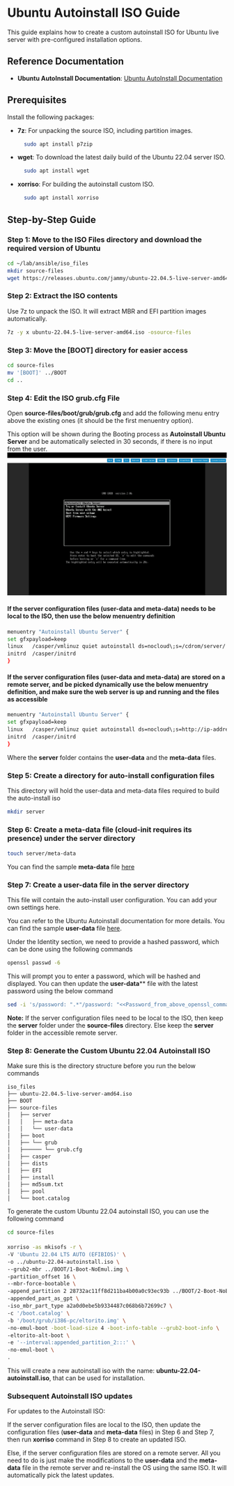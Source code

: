 # Ubuntu Autoinstall ISO Guide

This guide explains how to create a custom autoinstall ISO for Ubuntu live server with pre-configured installation options.

## Reference Documentation

- **Ubuntu AutoInstall Documentation**: [Ubuntu AutoInstall Documentation](https://canonical-subiquity.readthedocs-hosted.com/en/latest/reference/autoinstall-reference.html)

## Prerequisites

Install the following packages:

- **7z**: For unpacking the source ISO, including partition images.

  ```bash
    sudo apt install p7zip
    ```

- **wget**: To download the latest daily build of the Ubuntu 22.04 server ISO.

  ```bash
    sudo apt install wget
    ```

- **xorriso**: For building the autoinstall custom ISO.

  ```bash
    sudo apt install xorriso
    ```

## Step-by-Step Guide

### Step 1: Move to the ISO Files directory and download the required version of Ubuntu

```bash
cd ~/lab/ansible/iso_files
mkdir source-files
wget https://releases.ubuntu.com/jammy/ubuntu-22.04.5-live-server-amd64.iso
```

### Step 2: Extract the ISO contents

Use 7z to unpack the ISO. It will extract MBR and EFI partition images automatically.

```bash
7z -y x ubuntu-22.04.5-live-server-amd64.iso -osource-files
```

### Step 3: Move the [BOOT] directory for easier access

```bash
cd source-files
mv '[BOOT]' ../BOOT
cd ..
```

### Step 4: Edit the ISO grub.cfg File

Open **source-files/boot/grub/grub.cfg** and add the following menu entry above the existing ones (it should be the first menuentry option).

This option will be shown during the Booting process as **Autoinstall Ubuntu Server** and be automatically selected in 30 seconds, if there is no input from the user.
![Booting Menu](../images/os-install/dell/BootMenu.png)

#### If the server configuration files (**user-data** and **meta-data**) needs to be local to the ISO, then use the below menuentry definition

```bash
menuentry "Autoinstall Ubuntu Server" {
set gfxpayload=keep
linux   /casper/vmlinuz quiet autoinstall ds=nocloud\;s=/cdrom/server/  ---
initrd  /casper/initrd
}
```

#### If the server configuration files (**user-data** and **meta-data**) are stored on a remote server, and be picked dynamically use the below menuentry definition, and make sure the web server is up and running and the files as accessible

```bash
menuentry "Autoinstall Ubuntu Server" {
set gfxpayload=keep
linux   /casper/vmlinuz quiet autoinstall ds=nocloud\;s=http://ip-address/path-to-server-folder/  ---
initrd  /casper/initrd
}
```

Where the **server** folder contains the **user-data** and the **meta-data** files.

### Step 5: Create a directory for auto-install configuration files

This directory will hold the user-data and meta-data files required to build the auto-install iso

```bash
mkdir server
```

### Step 6: Create a meta-data file (cloud-init requires its presence) under the server directory

```bash
touch server/meta-data
```

You can find the sample **meta-data** file [here](../ansible/iso_files/server/meta-data)

### Step 7: Create a user-data file in the server directory

This file will contain the auto-install user configuration. You can add your own settings here.

You can refer to the Ubuntu Autoinstall documentation for more details. You can find the sample **user-data** file [here](../ansible/iso_files/server/user-data).

Under the Identity section, we need to provide a hashed password, which can be done using the following commands

```bash
openssl passwd -6
```

This will prompt you to enter a password, which will be hashed and displayed. You can then update the **user-data**** file with the latest password using the below command

```bash
sed -i 's/password: ".*"/password: "<<Password_from_above_openssl_command>>"/' ~/lab/ansible/iso_files/server/user-data
```

**Note:** If the server configuration files need to be local to the ISO, then keep the **server** folder under the **source-files** directory. Else keep the **server** folder in the accessible remote server.

### Step 8: Generate the Custom Ubuntu 22.04 Autoinstall ISO

Make sure this is the directory structure before you run the below commands

```plaintext
iso_files
├── ubuntu-22.04.5-live-server-amd64.iso
├── BOOT
├── source-files
│   ├── server
│   │   ├── meta-data
│   │   └── user-data
│   ├── boot
│   ├── └── grub
│   ├────── └── grub.cfg
│   ├── casper
│   ├── dists
│   ├── EFI
│   ├── install
│   ├── md5sum.txt
│   ├── pool
│   └── boot.catalog
```

To generate the custom Ubuntu 22.04 autoinstall ISO, you can use the following command

```bash
cd source-files

xorriso -as mkisofs -r \
-V 'Ubuntu 22.04 LTS AUTO (EFIBIOS)' \
-o ../ubuntu-22.04-autoinstall.iso \
--grub2-mbr ../BOOT/1-Boot-NoEmul.img \
-partition_offset 16 \
--mbr-force-bootable \
-append_partition 2 28732ac11ff8d211ba4b00a0c93ec93b ../BOOT/2-Boot-NoEmul.img \
-appended_part_as_gpt \
-iso_mbr_part_type a2a0d0ebe5b9334487c068b6b72699c7 \
-c '/boot.catalog' \
-b '/boot/grub/i386-pc/eltorito.img' \
-no-emul-boot -boot-load-size 4 -boot-info-table --grub2-boot-info \
-eltorito-alt-boot \
-e '--interval:appended_partition_2:::' \
-no-emul-boot \
.
```

This will create a new autoinstall iso with the name: **ubuntu-22.04-autoinstall.iso**, that can be used for installation.

### Subsequent Autoinstall ISO updates

For updates to the Autoinstall ISO:

If the server configuration files are local to the ISO, then update the configuration files (**user-data** and **meta-data** files) in Step 6 and Step 7, then run **xorriso** command in Step 8 to create an updated ISO.

Else, if the server configuration files are stored on a remote server. All you need to do is just make the modifications to the **user-data** and the **meta-data** file in the remote server and re-install the OS using the same ISO. It will automatically pick the latest updates.
